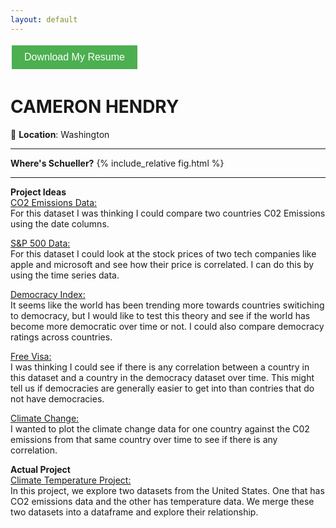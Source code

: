 ```yaml
---
layout: default
---
```


<a href="Resume.pdf" download>
  <button style="background-color: #4CAF50; color: white; border: none; padding: 10px 20px; text-align: center; text-decoration: none; display: inline-block; font-size: 16px; margin: 4px 2px; cursor: pointer;">
    Download My Resume
  </button>
</a>

# **CAMERON HENDRY**  
📍 **Location**: Washington

---
**Where's Schueller?**
{% include_relative fig.html %}

---
**Project Ideas**  
[CO2 Emissions Data:](https://www.kaggle.com/datasets/ravindrasinghrana/carbon-co2-emissions)  
For this dataset I was thinking I could compare two countries C02 Emissions using the date columns. 

[S&P 500 Data:](https://www.kaggle.com/datasets/gauravmehta13/sp-500-stock-prices)  
For this dataset I could look at the stock prices of two tech companies like apple and microsoft and see how their price is correlated. I can do this by using the time series data. 

[Democracy Index:](https://www.kaggle.com/datasets/shreyasur965/democracy-index)  
It seems like the world has been trending more towards countries switiching to democracy, but I would like to test this theory and see if the world has become more democratic over time or not. I could also compare democracy ratings across countries. 

[Free Visa:](https://www.kaggle.com/datasets/bhadramohit/visa-free-countries-dataset2024)  
I was thinking I could see if there is any correlation between a country in this dataset and a country in the democracy dataset over time. This might tell us if democracies are generally easier to get into than contries that do not have democracies. 

[Climate Change:](https://www.kaggle.com/code/sevgisarac/climate-change)  
I wanted to plot the climate change data for one country against the C02 emissions from that same country over time to see if there is any correlation. 

**Actual Project**  
[Climate Temperature Project:](https://chendry10.github.io/ClimateTemperature/)  
In this project, we explore two datasets from the United States. One that has CO2 emissions data and the other has temperature data. We merge these two datasets into a dataframe and explore their relationship.
